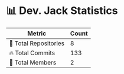 # 📊 Dev. Jack Statistics

| Metric            | Count |
|------------------|------|
| 📂 Total Repositories | 8 |
| 🔥 Total Commits   | 133 |
| 👥 Total Members   | 2 |

